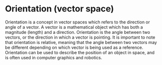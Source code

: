 # Orientation (vector space)

Orientation is a concept in vector spaces which refers to the direction or angle of a vector. A vector is a mathematical object which has both a magnitude (length) and a direction. Orientation is the angle between two vectors, or the direction in which a vector is pointing. It is important to note that orientation is relative, meaning that the angle between two vectors may be different depending on which vector is being used as a reference. Orientation can be used to describe the position of an object in space, and is often used in computer graphics and robotics.
